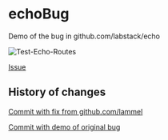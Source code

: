 # echoBug
Demo of the bug in github.com/labstack/echo

![Test-Echo-Routes](https://github.com/pashaosipyants/echoBug/workflows/Test-Echo-Routes/badge.svg?branch=master)

[Issue](https://github.com/labstack/echo/issues/1509)

## History of changes

[Commit with fix from github.com/lammel](https://github.com/pashaosipyants/echoBug/tree/c1b64dbb49e94ae863dcdd2659deb0ce8f0b762c)

[Commit with demo of original bug](https://github.com/pashaosipyants/echoBug/tree/b3c9307f8496acaf2b3c19ce58c6cf64162536b7)
